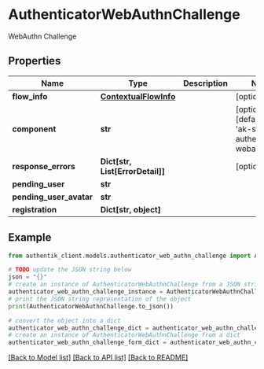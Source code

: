 # AuthenticatorWebAuthnChallenge

WebAuthn Challenge

## Properties

Name | Type | Description | Notes
------------ | ------------- | ------------- | -------------
**flow_info** | [**ContextualFlowInfo**](ContextualFlowInfo.md) |  | [optional] 
**component** | **str** |  | [optional] [default to 'ak-stage-authenticator-webauthn']
**response_errors** | **Dict[str, List[ErrorDetail]]** |  | [optional] 
**pending_user** | **str** |  | 
**pending_user_avatar** | **str** |  | 
**registration** | **Dict[str, object]** |  | 

## Example

```python
from authentik_client.models.authenticator_web_authn_challenge import AuthenticatorWebAuthnChallenge

# TODO update the JSON string below
json = "{}"
# create an instance of AuthenticatorWebAuthnChallenge from a JSON string
authenticator_web_authn_challenge_instance = AuthenticatorWebAuthnChallenge.from_json(json)
# print the JSON string representation of the object
print(AuthenticatorWebAuthnChallenge.to_json())

# convert the object into a dict
authenticator_web_authn_challenge_dict = authenticator_web_authn_challenge_instance.to_dict()
# create an instance of AuthenticatorWebAuthnChallenge from a dict
authenticator_web_authn_challenge_form_dict = authenticator_web_authn_challenge.from_dict(authenticator_web_authn_challenge_dict)
```
[[Back to Model list]](../README.md#documentation-for-models) [[Back to API list]](../README.md#documentation-for-api-endpoints) [[Back to README]](../README.md)


